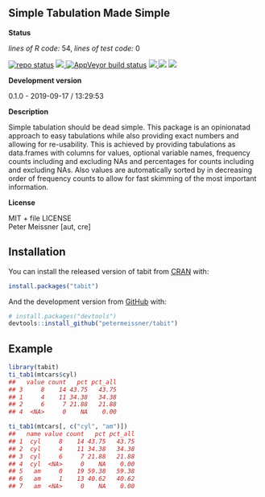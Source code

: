 
<!-- README.md is generated from README.Rmd. Please edit that file -->

## Simple Tabulation Made Simple

**Status**

*lines of R code:* 54, *lines of test code:* 0

[![repo
status](http://www.repostatus.org/badges/latest/active.svg)](http://www.repostatus.org/#active)
<a href="https://travis-ci.org/petermeissner/tabit">
<img src="https://api.travis-ci.org/petermeissner/tabit.svg?branch=master">
<a/> [![AppVeyor build
status](https://ci.appveyor.com/api/projects/status/github/petermeissner/tabit?branch=master&svg=true)](https://ci.appveyor.com/project/petermeissner/ical)
<a href="https://cran.r-project.org/package=tabit">
<img src="http://www.r-pkg.org/badges/version/tabit"> </a><!--
<a href="https://codecov.io/gh/petermeissner/tabit">
  <img src="https://codecov.io/gh/petermeissner/tabit/branch/master/graph/badge.svg" alt="Codecov" />
</a>
--><img src="http://cranlogs.r-pkg.org/badges/grand-total/tabit">
<img src="http://cranlogs.r-pkg.org/badges/tabit">

**Development version**

0.1.0 - 2019-09-17 / 13:29:53

**Description**

Simple tabulation should be dead simple. This package is an opinionatad
approach to easy tabulations while also providing exact numbers and
allowing for re-usability. This is achieved by providing tabulations as
data.frames with columns for values, optional variable names, frequency
counts including and excluding NAs and percentages for counts including
and excluding NAs. Also values are automatically sorted by in decreasing
order of frequency counts to allow for fast skimming of the most
important information.

**License**

MIT + file LICENSE <br>Peter Meissner \[aut, cre\]

## Installation

You can install the released version of tabit from
[CRAN](https://CRAN.R-project.org) with:

``` r
install.packages("tabit")
```

And the development version from [GitHub](https://github.com/) with:

``` r
# install.packages("devtools")
devtools::install_github("petermeissner/tabit")
```

## Example

``` r
library(tabit)
ti_tab1(mtcars$cyl)
##   value count   pct pct_all
## 3     8    14 43.75   43.75
## 1     4    11 34.38   34.38
## 2     6     7 21.88   21.88
## 4  <NA>     0    NA    0.00

ti_tab1(mtcars[, c("cyl", "am")])
##   name value count   pct pct_all
## 1  cyl     8    14 43.75   43.75
## 2  cyl     4    11 34.38   34.38
## 3  cyl     6     7 21.88   21.88
## 4  cyl  <NA>     0    NA    0.00
## 5   am     0    19 59.38   59.38
## 6   am     1    13 40.62   40.62
## 7   am  <NA>     0    NA    0.00
```
